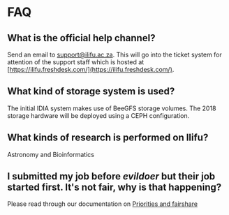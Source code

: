 # FAQ

## What is the official help channel?

Send an email to [support@ilifu.ac.za](mailto:support@ilifu.ac.za). This will go into the ticket system for attention of the support staff which is hosted at [https://ilifu.freshdesk.com/](https://ilifu.freshdesk.com/).

## What kind of storage system is used?

The initial IDIA system makes use of BeeGFS storage volumes. The 2018 storage hardware will be deployed using a CEPH configuration.

## What kinds of research is performed on Ilifu?

Astronomy and Bioinformatics

## I submitted my job before _evildoer_ but their job started first. It's not fair, why is that happening?
Please read through our documentation on [Priorities and fairshare](tech_docs/fairshare)